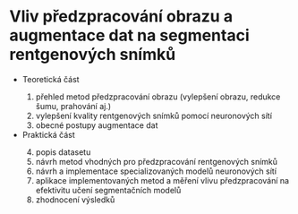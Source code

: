 # Vliv předzpracování obrazu a augmentace dat na segmentaci rentgenových snímků 

<ul>
    <li>Teoretická část</li>
    <ol>
        <li>přehled metod předzpracování obrazu (vylepšení obrazu, redukce šumu, prahování aj.)</li>
        <li>vylepšení kvality rentgenových snímků pomocí neuronových sítí</li>
        <li>obecné postupy augmentace dat</li>
    </ol>
    <li>Praktická část</li>
    <ol start=4>
        <li>popis datasetu</li>
        <li>návrh metod vhodných pro předzpracování rentgenových snímků</li>
        <li>návrh a implementace specializovaných modelů neuronových sítí</li>
        <li>aplikace implementovaných metod a měření vlivu předzpracování na efektivitu učení segmentačních modelů</li>
        <li>zhodnocení výsledků</li>
    </ol>
</ul>